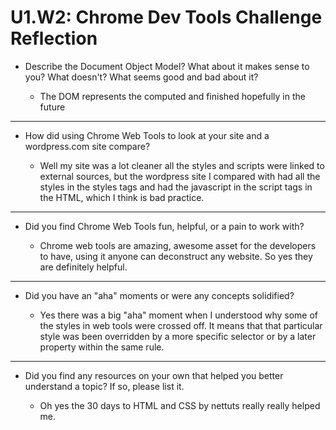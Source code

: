 # U1.W2: Chrome Dev Tools Challenge Reflection

* Describe the Document Object Model? What about it makes sense to you? What doesn't? What seems good and bad about it?

	* The DOM represents the computed and finished hopefully in the future  
	
---		
* How did using Chrome Web Tools to look at your site and a wordpress.com site compare?

	* Well my site was a lot cleaner all the styles and scripts were linked to external sources, but the wordpress site I 				compared with had all the styles in the styles tags and had the javascript in the script tags in the HTML, which I think 		is bad practice.

---
* Did you find Chrome Web Tools fun, helpful, or a pain to work with?

 	* Chrome web tools are amazing, awesome asset for the developers to have, using it anyone can deconstruct any website. So 			yes they are definitely helpful.
 	
---
* Did you have an "aha" moments or were any concepts solidified?

	* Yes there was a big "aha" moment when I understood why some of the styles in web tools were crossed off. It means that 			that particular style was been overridden by a more specific selector or by a later property within the same rule.
	
---	
* Did you find any resources on your own that helped you better understand a topic? If so, please list it.

	* Oh yes the 30 days to HTML and CSS by nettuts really really helped me.
